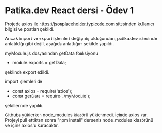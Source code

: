 # Patika.dev React dersi - Ödev 1

Projede axios ile https://jsonplaceholder.typicode.com sitesinden kullanıcı bilgisi ve postları çekildi.

Ancak import ve export işlemleri değişmiş olduğundan, patika.dev sitesinde anlatıldığı gibi değil, aşağıda anlattığım şekilde yapıldı.

myModule.js dosyasından getData fonksiyonu 
* module.exports = getData;

şeklinde export edildi.

import işlemleri de 
* const axios = require('axios');
* const getData = require('./myModule');

şekillerinde yapıldı.

Githuba yüklerken node_modules klasörü yüklenmedi. İçinde axios var. Projeyi pull ettikten sonra "npm install" derseniz node_modules klasörünü ve içine axios'u kuracaktır.

